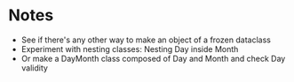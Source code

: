 # Notes
- See if there's any other way to make an object of a frozen dataclass
- Experiment with nesting classes: Nesting Day inside Month 
- Or make a DayMonth class composed of Day and Month and check Day validity
